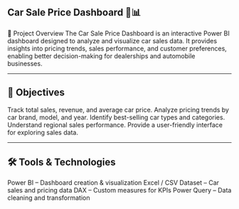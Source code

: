 ## Car Sale Price Dashboard 🚗📊
📌 Project Overview
The Car Sale Price Dashboard is an interactive Power BI dashboard designed to analyze and visualize car sales data.
It provides insights into pricing trends, sales performance, and customer preferences, enabling better decision-making for dealerships and automobile businesses.

----

## 🎯 Objectives
Track total sales, revenue, and average car price.
Analyze pricing trends by car brand, model, and year.
Identify best-selling car types and categories.
Understand regional sales performance.
Provide a user-friendly interface for exploring sales data.

------

## 🛠️ Tools & Technologies
Power BI – Dashboard creation & visualization
Excel / CSV Dataset – Car sales and pricing data
DAX – Custom measures for KPIs
Power Query – Data cleaning and transformation
